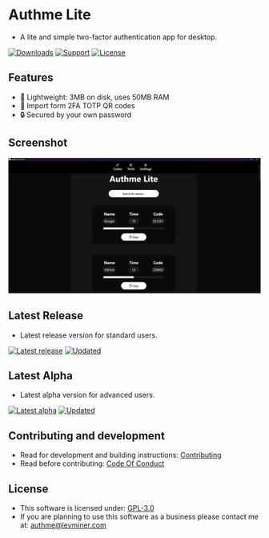 # Authme Lite

-   A lite and simple two-factor authentication app for desktop.

[![Downloads](https://img.shields.io/github/downloads/levminer/authme-lite/total?color=succes&label=Downloads)]()
[![Support](https://img.shields.io/badge/Support-PayPal-blue)](https://paypal.me/levminer)
[![License](https://img.shields.io/github/license/levminer/authme-lite?label=License)](https://github.com/Levminer/authme-lite/blob/main/LICENSE.md)

## Features

-   🔎 Lightweight: 3MB on disk, uses 50MB RAM
-   🔑 Import form 2FA TOTP QR codes
-   🔒 Secured by your own password

## Screenshot

<img src="https://raw.githubusercontent.com/Levminer/authme-lite/dev/screenshots/codes.png?raw=true">

## Latest Release

-   Latest release version for standard users.

[![Latest release](https://img.shields.io/github/package-json/v/levminer/authme-lite/main?label=Release&color=blue)](https://tooomm.github.io/github-release-stats/?username=Levminer&repository=authme-lite)
[![Updated](https://img.shields.io/github/last-commit/levminer/authme-lite/main?color=yellowgreen&label=Updated)](https://github.com/Levminer/authme-lite/releases)

## Latest Alpha

-   Latest alpha version for advanced users.

[![Latest alpha](https://img.shields.io/github/package-json/v/levminer/authme-lite/dev?label=Alpha&color=blue)](https://github.com/Levminer/authme-lite/actions/workflows/alpha-artifacts.yml)
[![Updated](https://img.shields.io/github/last-commit/levminer/authme-lite/dev?color=yellowgreen&label=Updated)](https://github.com/Levminer/authme-lite/actions/workflows/alpha-artifacts.yml)

## Contributing and development

-   Read for development and building instructions: [Contributing](https://github.com/Levminer/authme-lite/blob/main/.github/CONTRIBUTING.md)
-   Read before contributing: [Code Of Conduct](https://github.com/Levminer/authme-lite/blob/main/.github/CODE_OF_CONDUCT.md)

## License

-   This software is licensed under: [GPL-3.0](https://github.com/Levminer/authme-lite/blob/main/LICENSE.md)
-   If you are planning to use this software as a business please contact me at: <authme@levminer.com>
